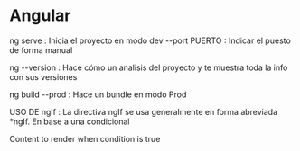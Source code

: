 # Angular

ng serve : Inicia el proyecto en modo dev
            --port PUERTO : Indicar el puesto de forma manual

ng --version : Hace cómo un analisis del proyecto y te muestra toda la info con sus versiones

ng build --prod : Hace un bundle en modo Prod

USO DE ngIf : La directiva ngIf se usa generalmente en forma abreviada *ngIf.
En base a una condicional
<div *ngIf="condition">
    Content to render when condition is true
<div>